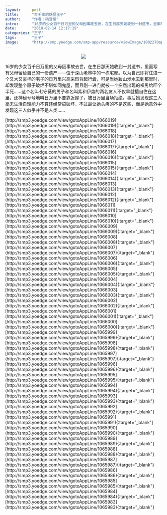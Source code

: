 ```yaml
---
layout:     post
title:      "百千家的妖怪王子"
author:     "作者：硝音绫"
intro:      "16岁的少女百千日万里的父母因事故去世，在生日那天她收到一封遗书，里面写有父母留给自己的一份遗产——位于深山老林中的一栋宅邸。以为自己即将住进一个又大又豪华的宅子的日万里兴高采烈背起行囊，可是当她跋山涉水去到那里时，却发现整个房子破烂不堪如同鬼屋，而且刚一进门就被一个突然出现的裸男给吓个半死……这个名叫七守葵的男子和名叫紫和伊势的两名友人不仅早就擅自住在这里，还神秘兮兮地叫日万里不要靠近屋子，被日万里当场拒绝。事后她发现这三人毫无生活自理能力不算还经常搞破坏，不过最让她头疼的不是这些，而是她意外中发现这三人似乎并不是人类……"
date:       "2018-02-14 12:17:19"
categories: "王子"
tags:       "王子"
image:      "http://smp.yoedge.com/smp-app/resource/viewImage/1002270appline.png"
---
```

<div style="text-align: center">
<p><img src="http://smp.yoedge.com/smp-app/resource/viewImage/1002270appline.png"/></p>
</div>
<p class="post-meta">
<span>16岁的少女百千日万里的父母因事故去世，在生日那天她收到一封遗书，里面写有父母留给自己的一份遗产——位于深山老林中的一栋宅邸。以为自己即将住进一个又大又豪华的宅子的日万里兴高采烈背起行囊，可是当她跋山涉水去到那里时，却发现整个房子破烂不堪如同鬼屋，而且刚一进门就被一个突然出现的裸男给吓个半死……这个名叫七守葵的男子和名叫紫和伊势的两名友人不仅早就擅自住在这里，还神秘兮兮地叫日万里不要靠近屋子，被日万里当场拒绝。事后她发现这三人毫无生活自理能力不算还经常搞破坏，不过最让她头疼的不是这些，而是她意外中发现这三人似乎并不是人类……</span>
</p>
[http://smp3.yoedge.com/view/gotoAppLine/1066019](http://smp3.yoedge.com/view/gotoAppLine/1066019){:target="_blank"}
[http://smp3.yoedge.com/view/gotoAppLine/1066018](http://smp3.yoedge.com/view/gotoAppLine/1066018){:target="_blank"}
[http://smp3.yoedge.com/view/gotoAppLine/1066017](http://smp3.yoedge.com/view/gotoAppLine/1066017){:target="_blank"}
[http://smp3.yoedge.com/view/gotoAppLine/1066016](http://smp3.yoedge.com/view/gotoAppLine/1066016){:target="_blank"}
[http://smp3.yoedge.com/view/gotoAppLine/1066015](http://smp3.yoedge.com/view/gotoAppLine/1066015){:target="_blank"}
[http://smp3.yoedge.com/view/gotoAppLine/1066014](http://smp3.yoedge.com/view/gotoAppLine/1066014){:target="_blank"}
[http://smp3.yoedge.com/view/gotoAppLine/1066013](http://smp3.yoedge.com/view/gotoAppLine/1066013){:target="_blank"}
[http://smp3.yoedge.com/view/gotoAppLine/1066012](http://smp3.yoedge.com/view/gotoAppLine/1066012){:target="_blank"}
[http://smp3.yoedge.com/view/gotoAppLine/1066011](http://smp3.yoedge.com/view/gotoAppLine/1066011){:target="_blank"}
[http://smp3.yoedge.com/view/gotoAppLine/1066010](http://smp3.yoedge.com/view/gotoAppLine/1066010){:target="_blank"}
[http://smp3.yoedge.com/view/gotoAppLine/1066009](http://smp3.yoedge.com/view/gotoAppLine/1066009){:target="_blank"}
[http://smp3.yoedge.com/view/gotoAppLine/1066008](http://smp3.yoedge.com/view/gotoAppLine/1066008){:target="_blank"}
[http://smp3.yoedge.com/view/gotoAppLine/1066007](http://smp3.yoedge.com/view/gotoAppLine/1066007){:target="_blank"}
[http://smp3.yoedge.com/view/gotoAppLine/1066006](http://smp3.yoedge.com/view/gotoAppLine/1066006){:target="_blank"}
[http://smp3.yoedge.com/view/gotoAppLine/1066005](http://smp3.yoedge.com/view/gotoAppLine/1066005){:target="_blank"}
[http://smp3.yoedge.com/view/gotoAppLine/1066004](http://smp3.yoedge.com/view/gotoAppLine/1066004){:target="_blank"}
[http://smp3.yoedge.com/view/gotoAppLine/1066003](http://smp3.yoedge.com/view/gotoAppLine/1066003){:target="_blank"}
[http://smp3.yoedge.com/view/gotoAppLine/1066002](http://smp3.yoedge.com/view/gotoAppLine/1066002){:target="_blank"}
[http://smp3.yoedge.com/view/gotoAppLine/1066001](http://smp3.yoedge.com/view/gotoAppLine/1066001){:target="_blank"}
[http://smp3.yoedge.com/view/gotoAppLine/1066000](http://smp3.yoedge.com/view/gotoAppLine/1066000){:target="_blank"}
[http://smp3.yoedge.com/view/gotoAppLine/1065999](http://smp3.yoedge.com/view/gotoAppLine/1065999){:target="_blank"}
[http://smp3.yoedge.com/view/gotoAppLine/1065998](http://smp3.yoedge.com/view/gotoAppLine/1065998){:target="_blank"}
[http://smp3.yoedge.com/view/gotoAppLine/1065997](http://smp3.yoedge.com/view/gotoAppLine/1065997){:target="_blank"}
[http://smp3.yoedge.com/view/gotoAppLine/1065996](http://smp3.yoedge.com/view/gotoAppLine/1065996){:target="_blank"}
[http://smp3.yoedge.com/view/gotoAppLine/1065995](http://smp3.yoedge.com/view/gotoAppLine/1065995){:target="_blank"}
[http://smp3.yoedge.com/view/gotoAppLine/1065994](http://smp3.yoedge.com/view/gotoAppLine/1065994){:target="_blank"}
[http://smp3.yoedge.com/view/gotoAppLine/1065993](http://smp3.yoedge.com/view/gotoAppLine/1065993){:target="_blank"}
[http://smp3.yoedge.com/view/gotoAppLine/1065992](http://smp3.yoedge.com/view/gotoAppLine/1065992){:target="_blank"}
[http://smp3.yoedge.com/view/gotoAppLine/1065991](http://smp3.yoedge.com/view/gotoAppLine/1065991){:target="_blank"}
[http://smp3.yoedge.com/view/gotoAppLine/1065990](http://smp3.yoedge.com/view/gotoAppLine/1065990){:target="_blank"}
[http://smp3.yoedge.com/view/gotoAppLine/1065989](http://smp3.yoedge.com/view/gotoAppLine/1065989){:target="_blank"}
[http://smp3.yoedge.com/view/gotoAppLine/1065988](http://smp3.yoedge.com/view/gotoAppLine/1065988){:target="_blank"}
[http://smp3.yoedge.com/view/gotoAppLine/1065987](http://smp3.yoedge.com/view/gotoAppLine/1065987){:target="_blank"}
[http://smp3.yoedge.com/view/gotoAppLine/1065986](http://smp3.yoedge.com/view/gotoAppLine/1065986){:target="_blank"}
[http://smp3.yoedge.com/view/gotoAppLine/1065985](http://smp3.yoedge.com/view/gotoAppLine/1065985){:target="_blank"}
[http://smp3.yoedge.com/view/gotoAppLine/1065984](http://smp3.yoedge.com/view/gotoAppLine/1065984){:target="_blank"}
[http://smp3.yoedge.com/view/gotoAppLine/1065983](http://smp3.yoedge.com/view/gotoAppLine/1065983){:target="_blank"}


